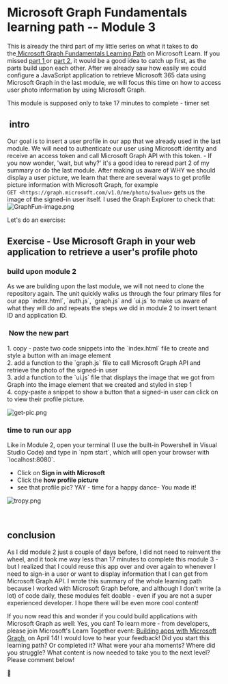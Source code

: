 # Microsoft Graph Fundamentals learning path -- Module 3

This is already the third part of my little series on what it takes to
do the[ Microsoft Graph Fundamentals Learning
Path](https://docs.microsoft.com/en-us/learn/paths/m365-msgraph-fundamentals/) on
Microsoft Learn. If you missed [part
1 ](https://m365princess.com/microsoft-graph-fundamentals-learning-path-module-1/)or
[part
2](https://m365princess.com/microsoft-graph-fundamentals-learning-path-module-2/),
it would be a good idea to catch up first, as the parts build upon each
other.
After we already saw how easily we could configure a JavaScript
application to retrieve Microsoft 365 data using Microsoft Graph in the
last module, we will focus this time on how to access user photo
information by using Microsoft Graph.

This module is supposed only to take 17 minutes to complete - timer set


##  intro 

Our goal is to insert a user profile in our app that we already used in
the last module. We will need to authenticate our user using Microsoft
identity and receive an access token and call Microsoft Graph API with
this token. - If you now wonder, \'wait, but why?\' it\'s a good idea to
reread part 2 of my summary or do the last module.
After making us aware of WHY we should display a user picture, we learn
that there are several ways to get profile picture information with
Microsoft Graph, for example\
`GET <https://graph.microsoft.com/v1.0/me/photo/$value>` gets us the
image of the signed-in user itself. I used the Graph Explorer to check
that:
![GraphFun-image.png](https://techcommunity.microsoft.com/t5/image/serverpage/image-id/270744i4C12AD71F67171FE/image-size/large?v=v2&px=999 "GraphFun-image.png")

Let\'s do an exercise:

## Exercise - Use Microsoft Graph in your web application to retrieve a user\'s profile photo 

### build upon module 2 

As we are building upon the last module, we will not need to clone the
repository again. The unit quickly walks us through the four primary
files for our app \`index.html\`, \`auth.js\`, \`graph.js\` and
\`ui.js\` to make us aware of what they will do and repeats the steps we
did in module 2 to insert tenant ID and application ID.

###  Now the new part 

1\. copy - paste two code snippets into the \`index.html\` file to
create and style a button with an image element\
2. add a function to the \`graph.js\` file to call Microsoft Graph API
and retrieve the photo of the signed-in user\
3. add a function to the \`ui.js\` file that displays the image that we
got from Graph into the image element that we created and styled in step
1\
4. copy-paste a snippet to show a button that a signed-in user can click
on to view their profile picture.
 

![get-pic.png](https://techcommunity.microsoft.com/t5/image/serverpage/image-id/270746i787F96FB4E3BC726/image-size/large?v=v2&px=999 "get-pic.png")

### time to run our app 

Like in Module 2, open your terminal (I use the built-in Powershell in
Visual Studio Code) and type in \`npm start\`, which will open your
browser with \`localhost:8080\`.

* Click on **Sign in with Microsoft**
* Click the **how profile picture**
* see that profile pic? YAY - time for a happy dance- You made it!

![tropy.png](https://techcommunity.microsoft.com/t5/image/serverpage/image-id/270745iC675688B96927574/image-size/large?v=v2&px=999 "tropy.png")

 
## conclusion 

As I did module 2 just a couple of days before, I did not need to
reinvent the wheel, and it took me way less than 17 minutes to complete
this module 3 - but I realized that I could reuse this app over and over
again to whenever I need to sign-in a user or want to display
information that I can get from Microsoft Graph API.
I wrote this summary of the whole learning path because I worked with
Microsoft Graph before, and although I don\'t write (a lot) of code
daily, these modules felt doable - even if you are not a super
experienced developer. I hope there will be even more cool content!

If you now read this and wonder if you could build applications with
Microsoft Graph as well: Yes, you can! To learn more - from developers,
please join Microsoft\'s Learn Together event: [Building apps with
Microsoft Graph ](https://learntogether-graph.splashthat.com/) on
April 14!
I would love to hear your feedback! Did you start this learning path? Or
completed it? What were your aha moments? Where did you struggle? What
content is now needed to take you to the next level? Please comment
below!

🦒

